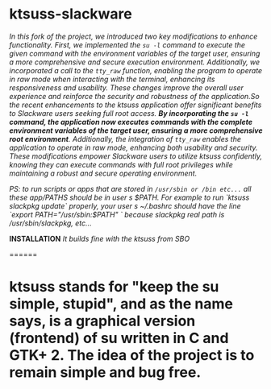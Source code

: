 ktsuss-slackware
=======
*In this fork of the project, we introduced two key modifications to enhance functionality. First, we implemented the `su -l` command to execute the given command with the environment variables of the target user, ensuring a more comprehensive and secure execution environment. Additionally, we incorporated a call to the `tty_raw` function, enabling the program to operate in raw mode when interacting with the terminal, enhancing its responsiveness and usability. These changes improve the overall user experience and reinforce the security and robustness of the application.So the recent enhancements to the ktsuss application offer significant benefits to Slackware users seeking full root access. **By incorporating the `su -l` command, the application now executes commands with the complete environment variables of the target user, ensuring a more comprehensive root environment**. Additionally, the integration of `tty_raw` enables the application to operate in raw mode, enhancing both usability and security. These modifications empower Slackware users to utilize ktsuss confidently, knowing they can execute commands with full root privileges while maintaining a robust and secure operating environment.*

*PS: to run scripts or apps that are stored in `/usr/sbin or /bin etc...` all these app/PATHS should be in user s $PATH.
For example to run `ktsuss slackpkg update` properly, your user s ~/.bashrc should have the line `export PATH="/usr/sbin:$PATH"
` because slackpkg real path is /usr/sbin/slackpkg, etc...*

**INSTALLATION**
*It builds fine with the ktsuss from SBO*


======

ktsuss stands for "keep the su simple, stupid", and as the name says, is a graphical version (frontend) of su written in C and GTK+ 2. The idea of the project is to remain simple and bug free.
======


